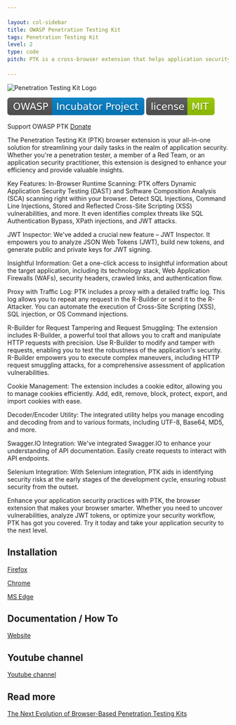 ```yaml
---

layout: col-sidebar
title: OWASP Penetration Testing Kit
tags: Penetration Testing Kit
level: 2
type: code
pitch: PTK is a cross-browser extension that helps application security practitioners to get an insight into the app and do runtime scanning for SQL, XSS, OS Command injections, and more. 

---
```

![Penetration Testing Kit Logo](https://raw.githubusercontent.com/DenisPodgurskii/pentestkit/master/src/ptk/browser/assets/images/ptk_icon_small.png) 


![OWASP Incubator](https://raw.githubusercontent.com/OWASP/www-project-penetration-testing-kit/main/assets/images/OWASP_Incubator_Project.svg) [![License](https://raw.githubusercontent.com/OWASP/www-project-penetration-testing-kit/main/assets/images/License_MIT.svg)](https://opensource.org/licenses/MIT) 

Support OWASP PTK [Donate](https://www.paypal.com/donate/?hosted_button_id=RNE87MVGX576E)

The Penetration Testing Kit (PTK) browser extension is your all-in-one solution for streamlining your daily tasks in the realm of application security. Whether you're a penetration tester, a member of a Red Team, or an application security practitioner, this extension is designed to enhance your efficiency and provide valuable insights.

Key Features:
In-Browser Runtime Scanning: PTK offers Dynamic Application Security Testing (DAST) and Software Composition Analysis (SCA) scanning right within your browser. Detect SQL Injections, Command Line Injections, Stored and Reflected Cross-Site Scripting (XSS) vulnerabilities, and more. It even identifies complex threats like SQL Authentication Bypass, XPath injections, and JWT attacks.

JWT Inspector: We've added a crucial new feature – JWT Inspector. It empowers you to analyze JSON Web Tokens (JWT), build new tokens, and generate public and private keys for JWT signing.

Insightful Information: Get a one-click access to insightful information about the target application, including its technology stack, Web Application Firewalls (WAFs), security headers, crawled links, and authentication flow.

Proxy with Traffic Log: PTK includes a proxy with a detailed traffic log. This log allows you to repeat any request in the R-Builder or send it to the R-Attacker. You can automate the execution of Cross-Site Scripting (XSS), SQL injection, or OS Command injections.

R-Builder for Request Tampering and Request Smuggling:
The extension includes R-Builder, a powerful tool that allows you to craft and manipulate HTTP requests with precision. Use R-Builder to modify and tamper with requests, enabling you to test the robustness of the application's security. R-Builder empowers you to execute complex maneuvers, including HTTP request smuggling attacks, for a comprehensive assessment of application vulnerabilities.

Cookie Management: The extension includes a cookie editor, allowing you to manage cookies efficiently. Add, edit, remove, block, protect, export, and import cookies with ease.

Decoder/Encoder Utility: The integrated utility helps you manage encoding and decoding from and to various formats, including UTF-8, Base64, MD5, and more.

Swagger.IO Integration: We've integrated Swagger.IO to enhance your understanding of API documentation. Easily create requests to interact with API endpoints.

Selenium Integration: With Selenium integration, PTK aids in identifying security risks at the early stages of the development cycle, ensuring robust security from the outset.

Enhance your application security practices with PTK, the browser extension that makes your browser smarter. Whether you need to uncover vulnerabilities, analyze JWT tokens, or optimize your security workflow, PTK has got you covered. Try it today and take your application security to the next level.


## Installation

[Firefox](https://addons.mozilla.org/en-US/firefox/addon/penetration-testing-kit/) 

[Chrome](https://chrome.google.com/webstore/detail/penetration-testing-kit/ojkchikaholjmcnefhjlbohackpeeknd) 

[MS Edge](https://microsoftedge.microsoft.com/addons/detail/penetration-testing-kit/knjnghhnhcpcglfdjppffbpfndeebkdm) 


## Documentation / How To

[Website](https://pentestkit.co.uk/) 


## Youtube channel

[Youtube channel](https://www.youtube.com/channel/UCbEcTounPkV1aitE1egXfqw) 

## Read more

[The Next Evolution of Browser-Based Penetration Testing Kits](https://www.true-positives.com/post/the-next-evolution-of-browser-based-penetration-testing-kits-owasp-ptk)


